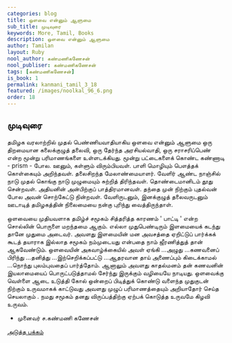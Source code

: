 ```yaml
---
categories: blog
title: ஒளவை என்னும் ஆளுமை
sub_title: முடிவுரை
keywords: More, Tamil, Books
description: ஒளவை என்னும் ஆளுமை
author: Tamilan
layout: Ruby
nool_author: கண்மணிகணேசன்
nool_publiser: கண்மணிகணேசன்
tags: [கண்மணிகணேசன்]
is_book: 1
permalink: kanmani_tamil_3_18
featured: /images/noolkal_96_6.png
order: 18
---
```



## முடிவுரை

தமிழக வரலாற்றில் முதல் பெண்ணியவாதியாகிய ஒளவை என்னும் ஆளுமை ஒரு திறமையான கலைக்குழுத் தலைவி, ஒரு தேர்ந்த அரசியல்வாதி, ஒரு சராசரிப்பெண் என்ற மூன்று பரிமாணங்களை உள்ளடக்கியது. மூன்று பட்டைகளைக் கொண்ட கண்ணாடி - prism - போல. ஊனும், கள்ளும் விரும்பியவள். பாளி மொழியும் பௌத்தக் கொள்கையும் அறிந்தவள். தலைசிறந்த மேலாண்மையாளர். வேளிர் ஆண்ட நாஞ்சில் நாடு முதல் கொங்கு நாடு முழுமையும் சுற்றித் திரிந்தவள். தொண்டைமானிடம் தூது சென்றவள். அதியனின் அன்பிற்குப் பாத்திரமானவள். தந்தை முன் நிற்கும் புதல்வன் போல அவன் சொற்கேட்டு நின்றவள். வேளிருடனும், இனக்குழுத் தலைவருடனும் ஊடாடித் தமிழகத்தின் நிலைமையை நன்கு புரிந்து வைத்திருந்தாள்.

ஒளவையை முதியவளாக தமிழ்ச் சமூகம் சித்தரித்த காரணம் ' பாட்டி ' என்ற சொல்லின் பொருளை மறந்தமை ஆகும். எல்லா முதுபெண்டிரும் இளமையைக் கடந்து தானே முதுமை அடைவர். அவளது இளமையின் மன அவசத்தை ஏறிட்டுப் பார்க்கக் கூடத் தயாராக இல்லாத சமூகம் நம்முடையது என்பதை நாம் ஜீரணித்துத் தான் ஆகவேண்டும். ஒளவையின் அகவாழ்க்கையில் அவள் ஏங்கி ...அழுது ...கணவனைப் பிரிந்து ...தனித்து ...இற்செறிக்கப்பட்டு ...ஆதரவான தாய் அணைப்பும் கிடைக்காமல் ...நொந்து புலம்புவதைப் பார்த்தோம். ஆனாலும் அவளது காதல்மனம் தன் கணவனின் இயலாமையைப் பொருட்படுத்தாமல் சேர்ந்து இருக்கும் வழியையே நாடியது. ஒளவைக்கு வெள்ளை ஆடை உடுத்தி கோல் ஒன்றைப் பிடித்துக் கொண்டு வளைந்த முதுகுடன் நிற்கும் உருவமாகக் காட்டுவது அவளது முழுப் பரிமாணத்தையும் அறியாதோர் செய்த செயலாகும் . நமது சமூகம் தனது விருப்பத்திற்கு ஏற்பக் கொடுத்த உருவமே கிழவி உருவம்.

  * முனைவர் ச.கண்மணி கணேசன் 

[அடுத்த பக்கம்](kanmani_tamil_3_19)